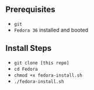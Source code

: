 ## Prerequisites
- `git`
- `Fedora 36` installed and booted

## Install Steps
- `git clone [this repo]`
- `cd Fedora`
- `chmod +x fedora-install.sh`
- `./fedora-install.sh`
